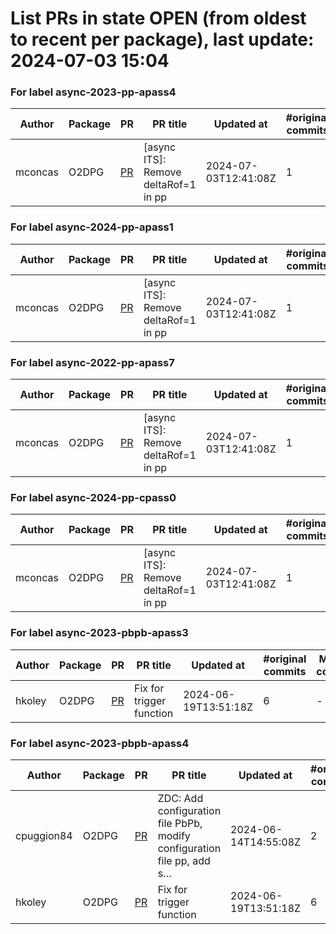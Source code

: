 # List PRs in state OPEN (from oldest to recent per package), last update: 2024-07-03 15:04 


### For label async-2023-pp-apass4

| Author | Package | PR | PR title | Updated at | #original commits | Merge commit |
| --- | --- | --- | --- | --- | --- | --- |
| mconcas | O2DPG | [PR](https://github.com/AliceO2Group/O2DPG/pull/1685) | [async ITS]: Remove deltaRof=1 in pp | 2024-07-03T12:41:08Z | 1 | - |


### For label async-2024-pp-apass1

| Author | Package | PR | PR title | Updated at | #original commits | Merge commit |
| --- | --- | --- | --- | --- | --- | --- |
| mconcas | O2DPG | [PR](https://github.com/AliceO2Group/O2DPG/pull/1685) | [async ITS]: Remove deltaRof=1 in pp | 2024-07-03T12:41:08Z | 1 | - |


### For label async-2022-pp-apass7

| Author | Package | PR | PR title | Updated at | #original commits | Merge commit |
| --- | --- | --- | --- | --- | --- | --- |
| mconcas | O2DPG | [PR](https://github.com/AliceO2Group/O2DPG/pull/1685) | [async ITS]: Remove deltaRof=1 in pp | 2024-07-03T12:41:08Z | 1 | - |


### For label async-2024-pp-cpass0

| Author | Package | PR | PR title | Updated at | #original commits | Merge commit |
| --- | --- | --- | --- | --- | --- | --- |
| mconcas | O2DPG | [PR](https://github.com/AliceO2Group/O2DPG/pull/1685) | [async ITS]: Remove deltaRof=1 in pp | 2024-07-03T12:41:08Z | 1 | - |


### For label async-2023-pbpb-apass3

| Author | Package | PR | PR title | Updated at | #original commits | Merge commit |
| --- | --- | --- | --- | --- | --- | --- |
| hkoley | O2DPG | [PR](https://github.com/AliceO2Group/O2DPG/pull/1610) | Fix for trigger function | 2024-06-19T13:51:18Z | 6 | - |


### For label async-2023-pbpb-apass4

| Author | Package | PR | PR title | Updated at | #original commits | Merge commit |
| --- | --- | --- | --- | --- | --- | --- |
| cpuggion84 | O2DPG | [PR](https://github.com/AliceO2Group/O2DPG/pull/1659) | ZDC: Add configuration file PbPb, modify configuration file pp, add s… | 2024-06-14T14:55:08Z | 2 | - |
| hkoley | O2DPG | [PR](https://github.com/AliceO2Group/O2DPG/pull/1610) | Fix for trigger function | 2024-06-19T13:51:18Z | 6 | - |
